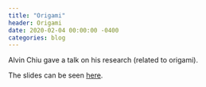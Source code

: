```yaml
---
title: "Origami"
header: Origami
date: 2020-02-04 00:00:00 -0400
categories: blog
---
```


Alvin Chiu gave a talk on his research (related to origami).

The slides can be seen <a href = "files/s2020-feb17-Copy of MathilyEST.pdf">here</a>.
